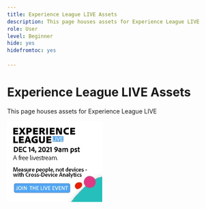 ```yaml
---
title: Experience League LIVE Assets
description: This page houses assets for Experience League LIVE
role: User
level: Beginner
hide: yes
hidefromtoc: yes

---
```


# Experience League LIVE Assets

This page houses assets for Experience League LIVE

![Episode 6 Sidebar Image](assets/exl-live-ep6-sidebar.jpg)
